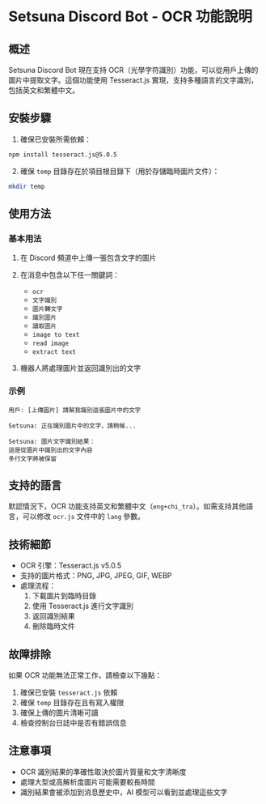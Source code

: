 # Setsuna Discord Bot - OCR 功能說明

## 概述

Setsuna Discord Bot 現在支持 OCR（光學字符識別）功能，可以從用戶上傳的圖片中提取文字。這個功能使用 Tesseract.js 實現，支持多種語言的文字識別，包括英文和繁體中文。

## 安裝步驟

1. 確保已安裝所需依賴：

```bash
npm install tesseract.js@5.0.5
```

2. 確保 `temp` 目錄存在於項目根目錄下（用於存儲臨時圖片文件）：

```bash
mkdir temp
```

## 使用方法

### 基本用法

1. 在 Discord 頻道中上傳一張包含文字的圖片
2. 在消息中包含以下任一關鍵詞：
   - `ocr`
   - `文字識別`
   - `圖片轉文字`
   - `識別圖片`
   - `讀取圖片`
   - `image to text`
   - `read image`
   - `extract text`

3. 機器人將處理圖片並返回識別出的文字

### 示例

```
用戶: [上傳圖片] 請幫我識別這張圖片中的文字

Setsuna: 正在識別圖片中的文字，請稍候...

Setsuna: 圖片文字識別結果：
這是從圖片中識別出的文字內容
多行文字將被保留
```

## 支持的語言

默認情況下，OCR 功能支持英文和繁體中文（`eng+chi_tra`）。如需支持其他語言，可以修改 `ocr.js` 文件中的 `lang` 參數。

## 技術細節

- OCR 引擎：Tesseract.js v5.0.5
- 支持的圖片格式：PNG, JPG, JPEG, GIF, WEBP
- 處理流程：
  1. 下載圖片到臨時目錄
  2. 使用 Tesseract.js 進行文字識別
  3. 返回識別結果
  4. 刪除臨時文件

## 故障排除

如果 OCR 功能無法正常工作，請檢查以下幾點：

1. 確保已安裝 `tesseract.js` 依賴
2. 確保 `temp` 目錄存在且有寫入權限
3. 確保上傳的圖片清晰可讀
4. 檢查控制台日誌中是否有錯誤信息

## 注意事項

- OCR 識別結果的準確性取決於圖片質量和文字清晰度
- 處理大型或高解析度圖片可能需要較長時間
- 識別結果會被添加到消息歷史中，AI 模型可以看到並處理這些文字